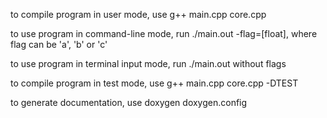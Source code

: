 to compile program in user mode, use g++ main.cpp core.cpp

to use program in command-line mode, run ./main.out -flag=[float], where flag can be 'a', 'b' or 'c' 

to use program in terminal input mode, run ./main.out without flags

to compile program in test mode, use g++ main.cpp core.cpp -DTEST

to generate documentation, use doxygen doxygen.config